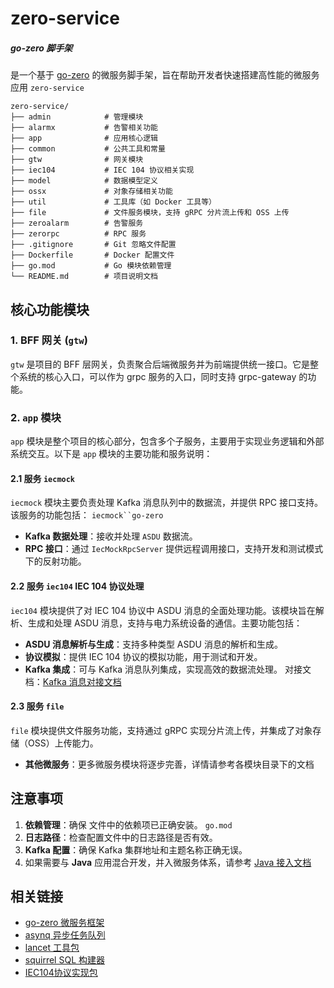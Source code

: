 # zero-service
##### go-zero 脚手架
是一个基于 [go-zero](https://github.com/zeromicro/go-zero) 的微服务脚手架，旨在帮助开发者快速搭建高性能的微服务应用 `zero-service`

``` 
zero-service/
├── admin            # 管理模块
├── alarmx           # 告警相关功能
├── app              # 应用核心逻辑
├── common           # 公共工具和常量
├── gtw              # 网关模块
├── iec104           # IEC 104 协议相关实现
├── model            # 数据模型定义
├── ossx             # 对象存储相关功能
├── util             # 工具库（如 Docker 工具等）
├── file             # 文件服务模块，支持 gRPC 分片流上传和 OSS 上传
├── zeroalarm        # 告警服务
├── zerorpc          # RPC 服务
├── .gitignore       # Git 忽略文件配置
├── Dockerfile       # Docker 配置文件
├── go.mod           # Go 模块依赖管理
└── README.md        # 项目说明文档
```
## 核心功能模块

### 1. BFF 网关 (`gtw`)
`gtw` 是项目的 BFF 层网关，负责聚合后端微服务并为前端提供统一接口。它是整个系统的核心入口，可以作为 grpc 服务的入口，同时支持 grpc-gateway 的功能。
### 2. `app` 模块

`app` 模块是整个项目的核心部分，包含多个子服务，主要用于实现业务逻辑和外部系统交互。以下是 `app` 模块的主要功能和服务说明：

#### 2.1 服务 `iecmock`
`iecmock` 模块主要负责处理 Kafka 消息队列中的数据流，并提供 RPC 接口支持。该服务的功能包括： `iecmock``go-zero`
- **Kafka 数据处理**：接收并处理 `ASDU` 数据流。
- **RPC 接口**：通过 `IecMockRpcServer` 提供远程调用接口，支持开发和测试模式下的反射功能。

#### 2.2 服务 `iec104` IEC 104 协议处理
`iec104` 模块提供了对 IEC 104 协议中 ASDU 消息的全面处理功能。该模块旨在解析、生成和处理 ASDU 消息，支持与电力系统设备的通信。主要功能包括：

- **ASDU 消息解析与生成**：支持多种类型 ASDU 消息的解析和生成。
- **协议模拟**：提供 IEC 104 协议的模拟功能，用于测试和开发。
- **Kafka 集成**：可与 Kafka 消息队列集成，实现高效的数据流处理。 对接文档：[Kafka 消息对接文档](https://github.com/maomao94/zero-service/blob/master/iec104/kafka.md)

#### 2.3 服务 `file`

`file` 模块提供文件服务功能，支持通过 gRPC 实现分片流上传，并集成了对象存储（OSS）上传能力。
- **其他微服务**：更多微服务模块将逐步完善，详情请参考各模块目录下的文档
## 注意事项
1. **依赖管理**：确保 文件中的依赖项已正确安装。 `go.mod`
2. **日志路径**：检查配置文件中的日志路径是否有效。
3. **Kafka 配置**：确保 Kafka 集群地址和主题名称正确无误。
4. 如果需要与 **Java** 应用混合开发，并入微服务体系，请参考  [Java 接入文档](https://yidongnan.github.io/grpc-spring-boot-starter/zh-CN/)

## 相关链接
- [go-zero 微服务框架](https://github.com/zeromicro/go-zero)
- [asynq 异步任务队列](https://github.com/hibiken/asynq/)
- [lancet 工具包](https://github.com/duke-git/lancet)
- [squirrel SQL 构建器](https://github.com/Masterminds/squirrel)
- [IEC104协议实现包](https://github.com/wendy512/iec104)